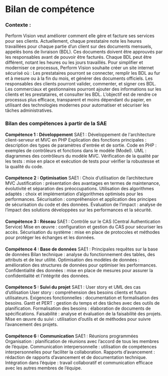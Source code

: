 # Bilan de compétence

### Contexte :

Perform Vision veut améliorer comment elle gère et facture ses services pour ses clients. Actuellement, chaque prestataire note les heures travaillées pour chaque partie d’un client sur des documents mensuels, appelés bons de livraison (BDL). Ces documents doivent être approuvés par les responsables avant de pouvoir être facturés. Chaque BDL peut être différent, notant les heures ou les jours travaillés.
Pour simplifier et moderniser ce processus, Perform Vision souhaite créer un site internet sécurisé où :
Les prestataires pourront se connecter, remplir les BDL au fur et à mesure ou à la fin du mois, et générer des documents officiels.
Les responsables des clients pourront valider, commenter, et signer ces BDL.
Les commerciaux et gestionnaires pourront ajouter des informations sur les clients et les prestataires, et consulter les BDL.
L’objectif est de rendre ce processus plus efficace, transparent et moins dépendant du papier, en utilisant des technologies modernes pour automatiser et sécuriser les tâches administratives.

### Bilan des compétences à partir de la SAE
**Compétence 1 : Développement**
SAE1 : Développement de l'architecture client-serveur et MVC en PHP
Explication des fonctions principales : description des types de paramètres d'entrée et de sortie.
Code en PHP : exemples de contrôleurs et fonctions dans le modèle (Model).
UML : diagrammes des contrôleurs du modèle MVC.
Vérification de la qualité par les tests : mise en place et exécution de tests pour vérifier la robustesse et la qualité du code.
####

**Compétence 2 : Optimisation**
SAE1 : Choix d’utilisation de l’architecture MVC
Justification : présentation des avantages en termes de maintenance, évolutivité et séparation des préoccupations.
Utilisation des algorithmes adaptés : choix et implémentation d’algorithmes optimisés pour les performances.
Sécurisation : compréhension et application des principes de sécurisation du code et des données.
Évaluation de l’impact : analyse de l’impact des solutions développées sur les performances et la sécurité.
####

**Compétence 3 : Réseau**
SAE1 : Contrôle sur le CAS (Central Authentication Service)
Mise en œuvre : configuration et gestion du CAS pour sécuriser les accès.
Sécurisation du système : mise en place de protocoles et méthodes pour protéger les échanges et les données.
####

**Compétence 4 : Base de données**
SAE1 : Principales requêtes sur la base de données
Bilan technique : analyse du fonctionnement des tables, des attributs et de leur utilité.
Optimisation des modèles de données : amélioration des structures de données pour optimiser les performances.
Confidentialité des données : mise en place de mesures pour assurer la confidentialité et l'intégrité des données.
####

**Compétence 5 : Suivi du projet**
SAE1 : User story et UML des cas d’utilisation
User story : compréhension des besoins clients et futurs utilisateurs.
Exigences fonctionnelles : documentation et formalisation des besoins.
Gantt et PERT : gestion du temps et des tâches avec des outils de planification.
Formalisation des besoins : élaboration de documents de spécifications.
Faisabilité : analyse et évaluation de la faisabilité des projets.
Mise en œuvre du suivi : utilisation d’outils et de méthodes pour suivre l’avancement des projets.
####

**Compétence 6 : Communication**
SAE1 : Réunions programmées
Organisation : planification de réunions avec l’accord de tous les membres de l’équipe.
Communication interpersonnelle : utilisation de compétences interpersonnelles pour faciliter la collaboration.
Rapports d’avancement : rédaction de rapports d’avancement et de documentation technique.
Intégration dans l’équipe : travail collaboratif et communication efficace avec les autres membres de l’équipe.

